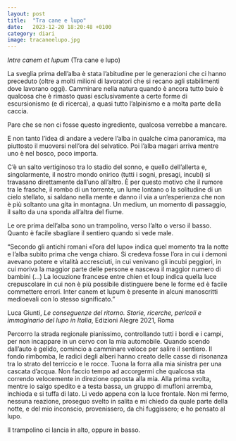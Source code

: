 ```yaml
---
layout: post
title:  "Tra cane e lupo"
date:   2023-12-20 18:20:48 +0100
category: diari
image: tracaneelupo.jpg
---
```


*Intre canem et lupum* (Tra cane e lupo)

La sveglia prima dell’alba è stata l’abitudine per le generazioni che ci hanno preceduto (oltre a molti milioni di lavoratori che si recano agli stabilimenti dove lavorano oggi). Camminare nella natura quando è ancora tutto buio è qualcosa che è rimasto quasi esclusivamente a certe forme di escursionismo (e di ricerca), a quasi tutto l’alpinismo e a molta parte della caccia.

Pare che se non ci fosse questo ingrediente, qualcosa verrebbe a mancare.

E non tanto l’idea di andare a vedere l’alba in qualche cima panoramica, ma piuttosto il muoversi nell’ora del selvatico. Poi l’alba magari arriva mentre uno è nel bosco, poco importa.

C’è un salto vertiginoso tra lo stadio del sonno, e quello dell’allerta e, singolarmente, il nostro mondo onirico (tutti i sogni, presagi, incubi) si travasano direttamente dall’uno all’altro. È per questo motivo che il rumore tra le frasche, il rombo di un torrente, un lume lontano o la solitudine di un cielo stellato, si saldano nella mente e danno il via a un’esperienza che non è più soltanto una gita in montagna. Un medium, un momento di passaggio, il salto da una sponda all’altra del fiume.

Le ore prima dell’alba sono un trampolino, verso l’alto o verso il basso. Quanto è facile sbagliare il sentiero quando si vede male.

“Secondo gli antichi romani «l’ora del lupo» indica quel momento tra la notte e l’alba subito prima che venga chiaro. Si credeva fosse l’ora in cui i demoni avevano potere e vitalità accresciuti, in cui venivano gli incubi peggiori, in cui moriva la maggior parte delle persone e nasceva il maggior numero di bambini (…) La locuzione francese entre chien et loup indica quella luce crepuscolare in cui non è più possibile distinguere bene le forme ed è facile commettere errori. Inter canem et lupum è presente in alcuni manoscritti medioevali con lo stesso significato.”

Luca Giunti, *Le conseguenze del ritorno. Storie, ricerche, pericoli e immaginario del lupo in Italia*, Edizioni Alegre 2021, Roma

Percorro la strada regionale pianissimo, controllando tutti i bordi e i campi, per non incappare in un cervo con la mia automobile. Quando scendo dall’auto è gelido, comincio a camminare veloce per salire il sentiero. Il fondo rimbomba, le radici degli alberi hanno creato delle casse di risonanza tra lo strato del terriccio e le rocce. Tuona la forra alla mia sinistra per una cascata d’acqua.
Non faccio tempo ad accorgermi che qualcosa sta correndo velocemente in direzione opposta alla mia. Alla prima svolta, mentre io salgo spedito e a testa bassa, un gruppo di mufloni arremba, inchioda e si tuffa di lato. Li vedo appena con la luce frontale. 
Non mi fermo, nessuna reazione, proseguo svelto in salita e mi chiedo da quale parte della notte, e del mio inconscio, provenissero, da chi fuggissero; e ho pensato al lupo.

Il trampolino ci lancia in alto, oppure in basso.
